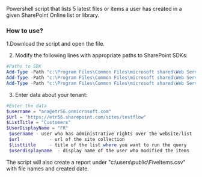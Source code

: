 Powershell script that lists 5 latest files or items a user has created in a given SharePoint Online list or library.

 

### How to use?

1.Download the script and open the file.

2. Modify the following lines with appropriate paths to SharePoint SDKs:

 

```PowerShell
#Paths to SDK 
Add-Type -Path "c:\Program Files\Common Files\microsoft shared\Web Server Extensions\16\ISAPI\Microsoft.SharePoint.Client.dll" 
Add-Type -Path "c:\Program Files\Common Files\microsoft shared\Web Server Extensions\16\ISAPI\Microsoft.SharePoint.Client.Runtime.dll" 
Add-Type -Path "c:\Program Files\Common Files\microsoft shared\Web Server Extensions\16\ISAPI\Microsoft.Office.Client.Policy.dll" 
```
3. Enter data about your tenant:
```PowerShell
#Enter the data 
$username = "ana@etr56.onmicrosoft.com" 
$Url = "https://etr56.sharepoint.com/sites/testflow" 
$ListTitle = "Customers" 
$UserDisplayName = "FR" 
 $username - user who has administrative rights over the website/list
 $url           - url of the site collection
 $listtitle     - title of the list where you want to run the query
 $userdisplayname  - display name of the user who modified the items
 ```
The script will also create a report under "c:\users\public\FiveItems.csv" with file names and created date. 
 
 

 

